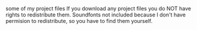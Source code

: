 some of my project files
If you download any project files you do NOT have rights to redistribute them.
Soundfonts not included because I don't have permision to redistribute, so you have to find them yourself.
